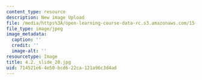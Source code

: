 ```yaml
---
content_type: resource
description: New image Upload
file: /media/https%3A/open-learning-course-data-rc.s3.amazonaws.com/15-s21-nuts-and-bolts-of-business-plans-january-iap-2014/714521e64e50bcd622ca121a96c3d4ad_4.2._slide_20.jpg
file_type: image/jpeg
image_metadata:
  caption: ''
  credit: ''
  image-alt: ''
resourcetype: Image
title: 4.2._slide_20.jpg
uid: 714521e6-4e50-bcd6-22ca-121a96c3d4ad
---
```

